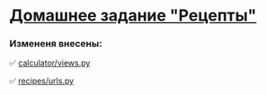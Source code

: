# [Домашнее задание "Рецепты"](https://github.com/netology-code/dj-homeworks/tree/video/1.2-requests-templates/recipes)

### Измененя внесены:
✅ [calculator/views.py](https://github.com/Nikolay08041979/django_project-2/blob/master/1.2-requests-templates/recipes/calculator/views.py)

✅ [recipes/urls.py](https://github.com/Nikolay08041979/django_project-2/blob/master/1.2-requests-templates/recipes/recipes/urls.py)